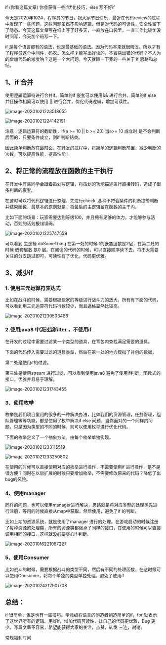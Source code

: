 if (你看这篇文章)  你会获得一些if优化技巧，else 写不好if

今天是2020年1024，程序员的节日，祝大家节日快乐，最近在代码review的过程中发现了一些问题，这些问题虽然不影响逻辑，但是对代码的可读性，安全性留下了隐患。今天这篇文章写在纸上写了好多天，一直放在口袋里，一直工作比较忙没时间写，今天加个班写一下。

if 是每个语言都有的语法，也是最基础的语法。因为代码本来就很晦涩，所以才有了程序员这个中间件，码农。怎么样才能写出好读的，不容易出错的代码？不人为的增加代码的难度呐？这是一个大问题。今天就聊一下我的一些关于 if 思路和总结。

## 1、if 合并

使用逻辑运算符进行合并if。简单的if 嵌套可以使用&& 进行合并。简单的if else 并且操作相同可以使用 || 进行合并，优化代码逻辑，增加可读性。



![image-20201021223518655](../../img/20201021/2.png)

![image-20201021224142191](../../img/20201021/3.png)

注意：逻辑运算符的截断性，if(a >= 10 || b >= 20) 当a>= 10 成立时 是不会判断后面的，只要条件成立，则if 判断结束。

因此简单判断放在最前面，在开发的过程中，将简单的逻辑判断前置，减少判断的次数，可以提高性能，提高性能！

## 2、将正常的流程放在函数的主干执行

在开发中有些同学会跟着策划写逻辑，将策划的功能描述进行直接转码，造成了很多判断的嵌套。

在这时可以将代码逻辑进行整理，先进行check ,各种不符合条件的判断提前判断并结束函数，最基本的原则就是：将最后的主逻辑留在函数的主干内。

比如下面的场景：玩家需要达到等级100，并且拥有足够的体力，才能够参与活动，否则的话则报错误码。

![image-20201021225747559](../../img/20201021/4.png)



可以看到 主逻辑 doSomeThing 在第一处的时候if的嵌套层数是2层，在第二处的时候 嵌套层数 是0 层。在阅读的代码的时候，可以直接顺序读下去，将不太需要关注的分支跳过即可，可读性有了优化，代码更优雅。



## 3、减少if

 ### 1. 使用三元运算符表达式

比如在战斗的时候，需要根据玩家的等级进行战斗力的放大，所有有下面的代码，可以看到用三元运算符代码行数较少，而且逼格显然比较高。
    
![image-20201021230503486](../../img/20201021/5.png)

### 2.使用java8 中流过滤filter ，不使用if

在开发的过程中需要过滤某一个类型的道具，在背包内查找满足需要的道具。

下面的代码传入需要过滤的道具类型，然后在第一处的地方模拟了背包的数据，

第二处是使用if的过滤。

第三处是使用stream 进行过滤，可以看到使用java8 避免了使用if判断，函数式的接口，优雅并且易于理解。



![image-20201021231743455](../../img/20201021/6.png)



### 3、使用枚举

枚举是我们项目里用的很多的一种解决办法，比如我们的资源管理，任务管理，组队管理等等功能，都是使用了枚举解决if else 问题，当你面对的一个同样的问题，只是因为类型的不同的时候，则可以使用枚举进行优化代码。

下面的枚举定义了一个抽象方法，由每个枚举单独实现。

![image-20201021233115519](../../img/20201021/7.png)

![image-20201021233250802](../../img/20201021/8.png)

在使用的时候可以直接使用对应的枚举进行操作，不需要使用if 进行操作，是不是很方便？同时在以后扩展的时候只要增加枚举，不需要修改原来的代码？降低了出bug的风险。

### 4、使用manager

同样的问题，也可以使用manager进行解决，思路就是将对应类型的处理类先进行注册，等用的时候直接从map中获取，然后使用，避免了if 的判断。

比如上期的资源系统，就是使用了manager 进行的处理。在游戏启动的时候注册了每种资源的处理类，所有的资源类都继承了同样的接口，在使用的时候可以直接调用相同的接口，这样就没必要尽心if 判断。

![image-20201016221057227](../../img/20201016/5.png)

### 5、使用Consumer

比如战斗的时候，需要根据战斗的类型不同，然后有不同的处理函数，在这时候可以使用Consumer，将每个单独的类型单独处理。避免了使用if

![image-20201024212901708](../../img/20201021/9.png)



## 总结：

if 很简单，但是也有一些技巧。毕竟编程语言的创造者创造简单的if，for 就表示了这世界所有的逻辑。用好if，增加代码可读性，让自己的代码更优雅，Bug 更少。写篇文章不容易，希望能获得大家的关注，点赞，转发 三连，谢谢。

 常规福利时间


